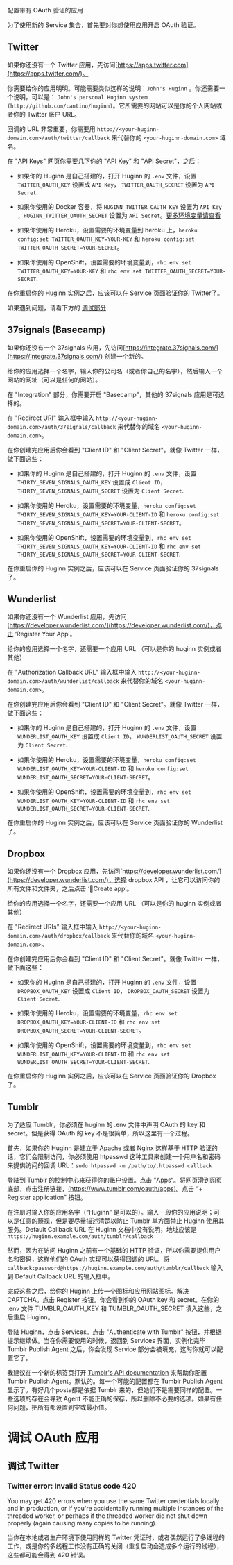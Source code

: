 配置带有 OAuth 验证的应用

为了使用新的 Service 集合，首先要对你想使用应用开启 OAuth 验证。

## Twitter

如果你还没有一个 Twitter 应用，先访问[https://apps.twitter.com](https://apps.twitter.com/)。

你需要给你的应用明明。可能需要类似这样的说明：`John's Huginn` 。你还需要一个说明，可以是：
`John's personal Huginn system (http://github.com/cantino/huginn)`。它所需要的网站可以是你的个人网站或者你的 Twitter 账户 URL。

回调的 URL 非常重要，你需要用 `http://<your-huginn-domain.com>/auth/twitter/callback` 来代替你的 `<your-huginn-domain.com>` 域名。

在 "API Keys" 网页你需要几下你的 "API Key" 和 "API Secret"，之后：

* 如果你的 Huginn 是自己搭建的，打开 Huginn 的 `.env` 文件，设置 `TWITTER_OAUTH_KEY` 设置成 `API Key`， `TWITTER_OAUTH_SECRET` 设置为 `API Secret`.

* 如果你使用的 Docker 容器，将 `HUGINN_TWITTER_OAUTH_KEY` 设置为 `API Key` ，`HUGINN_TWITTER_OAUTH_SECRET` 设置为 `API Secret`。[更多环境变量请查看](https://hub.docker.com/r/cantino/huginn/)

* 如果你使用的 Heroku，设置需要的环境变量到 heroku 上，`heroku config:set TWITTER_OAUTH_KEY=YOUR-KEY` 和 `heroku config:set TWITTER_OAUTH_SECRET=YOUR-SECRET`。
* 如果你使用的 OpenShift，设置需要的环境变量到，`rhc env set TWITTER_OAUTH_KEY=YOUR-KEY` 和 `rhc env set TWITTER_OAUTH_SECRET=YOUR-SECRET`.

在你重启你的 Huginn 实例之后，应该可以在 Service 页面验证你的 Twitter了。

如果遇到问题，请看下方的 [调试部分](https://github.com/cantino/huginn/wiki/Configuring-OAuth-applications#debugging-twitter)

## 37signals (Basecamp)

如果你还没有一个 37signals 应用，先访问[https://integrate.37signals.com/](https://integrate.37signals.com/) 创建一个新的。

给你的应用选择一个名字，输入你的公司名（或者你自己的名字），然后输入一个网站的网址（可以是任何的网站）。

在 "Integration" 部分，你需要开启 "Basecamp"，其他的 37signals 应用是可选择的。

在 "Redirect URI" 输入框中输入 `http://<your-huginn-domain.com>/auth/37signals/callback` 来代替你的域名 `<your-huginn-domain.com>`。

在你创建完应用后你会看到 "Client ID" 和 "Client Secret"。就像 Twitter 一样，做下面这些：

* 如果你的 Huginn 是自己搭建的，打开 Huginn 的 `.env` 文件，设置 `THIRTY_SEVEN_SIGNALS_OAUTH_KEY` 设置成 `Client ID`， `THIRTY_SEVEN_SIGNALS_OAUTH_SECRET` 设置为 `Client Secret`.

* 如果你使用的 Heroku，设置需要的环境变量，`heroku config:set THIRTY_SEVEN_SIGNALS_OAUTH_KEY=YOUR-CLIENT-ID` 和 `heroku config:set THIRTY_SEVEN_SIGNALS_OAUTH_SECRET=YOUR-CLIENT-SECRET`。
* 如果你使用的 OpenShift，设置需要的环境变量到，`rhc env set THIRTY_SEVEN_SIGNALS_OAUTH_KEY=YOUR-CLIENT-ID` 和 `rhc env set THIRTY_SEVEN_SIGNALS_OAUTH_SECRET=YOUR-CLIENT-SECRET`.

在你重启你的 Huginn 实例之后，应该可以在 Service 页面验证你的 37signals 了。

## Wunderlist

如果你还没有一个 Wunderlist 应用，先访问[https://developer.wunderlist.com/](https://developer.wunderlist.com/)，点击 ‘Register Your App’。

给你的应用选择一个名字，还需要一个应用 URL （可以是你的 huginn 实例或者其他）

在 "Authorization Callback URL" 输入框中输入 `http://<your-huginn-domain.com>/auth/wunderlist/callback` 来代替你的域名 `<your-huginn-domain.com>`。

在你创建完应用后你会看到 "Client ID" 和 "Client Secret"。就像 Twitter 一样，做下面这些：

* 如果你的 Huginn 是自己搭建的，打开 Huginn 的 `.env` 文件，设置 `WUNDERLIST_OAUTH_KEY` 设置成 `Client ID`， `WUNDERLIST_OAUTH_SECRET` 设置为 `Client Secret`.

* 如果你使用的 Heroku，设置需要的环境变量，`heroku config:set WUNDERLIST_OAUTH_KEY=YOUR-CLIENT-ID` 和 `heroku config:set WUNDERLIST_OAUTH_SECRET=YOUR-CLIENT-SECRET`。

* 如果你使用的 OpenShift，设置需要的环境变量到，`rhc env set WUNDERLIST_OAUTH_KEY=YOUR-CLIENT-ID` 和 `rhc env set WUNDERLIST_OAUTH_SECRET=YOUR-CLIENT-SECRET`.

在你重启你的 Huginn 实例之后，应该可以在 Service 页面验证你的 Wunderlist  了。

## Dropbox

如果你还没有一个 Dropbox 应用，先访问[https://developer.wunderlist.com/](https://developer.wunderlist.com/)，选择 dropbox API ，让它可以访问你的所有文件和文件夹，之后点击 ‘Create app’。

给你的应用选择一个名字，还需要一个应用 URL （可以是你的 huginn 实例或者其他）

在 "Redirect URIs" 输入框中输入 `http://<your-huginn-domain.com>/auth/dropbox/callback` 来代替你的域名 `<your-huginn-domain.com>`。

在你创建完应用后你会看到 "Client ID" 和 "Client Secret"。就像 Twitter 一样，做下面这些：

* 如果你的 Huginn 是自己搭建的，打开 Huginn 的 `.env` 文件，设置 `DROPBOX_OAUTH_KEY` 设置成 `Client ID`， `DROPBOX_OAUTH_SECRET` 设置为 `Client Secret`.

* 如果你使用的 Heroku，设置需要的环境变量，`rhc env set DROPBOX_OAUTH_KEY=YOUR-CLIENT-ID` 和 `rhc env set DROPBOX_OAUTH_SECRET=YOUR-CLIENT-SECRET`。

* 如果你使用的 OpenShift，设置需要的环境变量到，`rhc env set WUNDERLIST_OAUTH_KEY=YOUR-CLIENT-ID` 和 `rhc env set WUNDERLIST_OAUTH_SECRET=YOUR-CLIENT-SECRET`.

在你重启你的 Huginn 实例之后，应该可以在 Service 页面验证你的 Dropbox 了。

## Tumblr

为了适应 Tumblr，你必须在 huginn 的 .env 文件中声明 OAuth 的 key 和 secret。但是获得 OAuth 的 key 不是很简单，所以这里有一个过程。

首先，如果你的 Huginn 是建立于 Apache 或者 Nginx 这样基于 HTTP 验证的话，它们会限制访问，你必须使用 htpasswd 这种工具来创建一个用户名和密码来提供访问的回调 URL：`sudo htpasswd -m /path/to/.htpasswd callback`

登陆到 Tumblr 的控制中心来获得你的账户设置。点击 ”Apps“。将网页滑到网页底部，点击注册链接，[(https://www.tumblr.com/oauth/apps)](https://www.tumblr.com/oauth/apps)。点击 “+ Register application” 按钮。

在注册时输入你的应用名字（“Huginn” 是可以的）。输入一段你的应用说明；可以是任意的藐视，但是要尽量描述清楚以防止 Tumblr 单方面禁止 Huginn 使用其服务。Default Callback URL 在 Huginn 文档中没有说明，地址应该是 `https://huginn.example.com/auth/tumblr/callback`

然而，因为在访问 Huginn 之前有一个基础的 HTTP 验证，所以你需要提供用户名和密码，这样他们的 OAuth 实现可以获得回调的 URL。将 `callback:password@https://huginn.example.com/auth/tumblr/callback` 输入到 Default Callback URL 的输入框中。

完成这些之后，给你的 Huginn 上传一个图标和应用网站图标。解决 CAPTCHA。点击 Register 按钮。你会看到你的 OAuth key 和 secret。在你的 .env 文件 TUMBLR_OAUTH_KEY 和 TUMBLR_OAUTH_SECRET 填入这些，之后重启 Huginn。

登陆 Huginn，点击 Services。点击 "Authenticate with Tumblr" 按钮，并根据提示继续做。当在你需要使用的时候，返回到 Services 界面，实例化完毕 Tumblr Publish Agent 之后，你会发现 Service 部分会被填充，这时你就可以配置它了。

我建议在一个新的标签页打开 [Tumblr's API documentation](https://www.tumblr.com/docs/en/api/v2#posting) 来帮助你配置 Tumblr Publish Agent。默认的。每一个可能的配置都在 Tumblr Publish Agent 显示了。有好几个posts都是依据 Tumblr 来的，但她们不是需要同样的配置。一些选项的存在会导致 Agent 不能正确的保存，所以删除不必要的选项。如果有任何问题，把所有都设置到空或最小值。

# 调试 OAuth 应用

## [](https://github.com/cantino/huginn/wiki/Configuring-OAuth-applications#debugging-twitter)调试 Twitter

### [](https://github.com/cantino/huginn/wiki/Configuring-OAuth-applications#twitter-error-invalid-status-code-420)Twitter error: Invalid Status code 420

You may get 420 errors when you use the same Twitter credentials locally and in production, or if you're accidentally running multiple instances of the threaded worker, or perhaps if the threaded worker did not shut down properly (again causing many copies to be running).

当你在本地或者生产环境下使用同样的 Twitter 凭证时，或者偶然运行了多线程的工作，或是你的多线程工作没有正确的关闭（重复启动会造成多个运行的线程），这些都可能会得到 420 错误。

